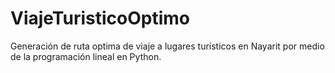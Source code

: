 # ViajeTuristicoOptimo
Generación de ruta optima de viaje a lugares turísticos en Nayarit por medio de la programación lineal en Python.
